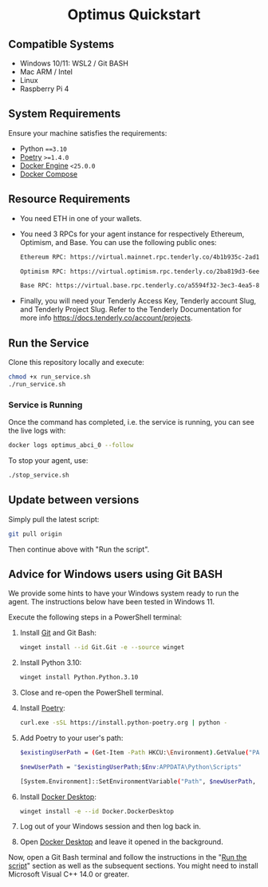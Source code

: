 <h1 align="center">
<b>Optimus Quickstart</b>
</h1>

## Compatible Systems

- Windows 10/11: WSL2 / Git BASH
- Mac ARM / Intel
- Linux
- Raspberry Pi 4

## System Requirements

Ensure your machine satisfies the requirements:

- Python `==3.10`
- [Poetry](https://python-poetry.org/docs/) `>=1.4.0`
- [Docker Engine](https://docs.docker.com/engine/install/) `<25.0.0`
- [Docker Compose](https://docs.docker.com/compose/install/)

## Resource Requirements

- You need ETH in one of your wallets.
- You need 3 RPCs for your agent instance for respectively Ethereum, Optimism, and Base. You can use the following public ones: 

  ```bash
  Ethereum RPC: https://virtual.mainnet.rpc.tenderly.co/4b1b935c-2ad1-4f63-88c4-f74eaae37123

  Optimism RPC: https://virtual.optimism.rpc.tenderly.co/2ba819d3-6ee1-4075-a145-6eaaeb58e5b7

  Base RPC: https://virtual.base.rpc.tenderly.co/a5594f32-3ec3-4ea5-8a91-6d5d7d9e290b
  ```
- Finally, you will need your Tenderly Access Key, Tenderly account Slug, and Tenderly Project Slug. Refer to the Tenderly Documentation for more info https://docs.tenderly.co/account/projects. 


## Run the Service

Clone this repository locally and execute:
```bash
chmod +x run_service.sh
./run_service.sh
```

### Service is Running

Once the command has completed, i.e. the service is running, you can see the live logs with:

```bash
docker logs optimus_abci_0 --follow
```

To stop your agent, use:

```bash
./stop_service.sh
```

## Update between versions

Simply pull the latest script:

```bash
git pull origin
```

Then continue above with "Run the script".


## Advice for Windows users using Git BASH

We provide some hints to have your Windows system ready to run the agent. The instructions below have been tested in Windows 11.

Execute the following steps in a PowerShell terminal:

1. Install [Git](https://git-scm.com/download/win) and Git Bash:

    ```bash
    winget install --id Git.Git -e --source winget
    ```

2. Install Python 3.10:

    ```bash
    winget install Python.Python.3.10
    ```

3. Close and re-open the PowerShell terminal.

4. Install [Poetry](https://python-poetry.org/docs/):

    ```bash
    curl.exe -sSL https://install.python-poetry.org | python -
    ```

5. Add Poetry to your user's path:

    ```bash
    $existingUserPath = (Get-Item -Path HKCU:\Environment).GetValue("PATH", $null, "DoNotExpandEnvironmentNames")

    $newUserPath = "$existingUserPath;$Env:APPDATA\Python\Scripts"

    [System.Environment]::SetEnvironmentVariable("Path", $newUserPath, "User")
    ```

6. Install [Docker Desktop](https://www.docker.com/products/docker-desktop/):

    ```bash
    winget install -e --id Docker.DockerDesktop
    ```

7. Log out of your Windows session and then log back in.

8. Open [Docker Desktop](https://www.docker.com/products/docker-desktop/) and leave it opened in the background.

Now, open a Git Bash terminal and follow the instructions in the "[Run the script](#run-the-script)" section as well as the subsequent sections. You might need to install Microsoft Visual C++ 14.0 or greater.




